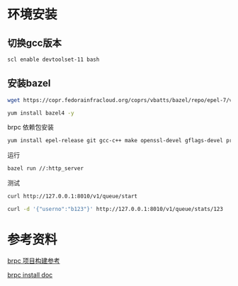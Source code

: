 # 环境安装

## 切换gcc版本

```bash
scl enable devtoolset-11 bash
```

## 安装bazel

```bash
wget https://copr.fedorainfracloud.org/coprs/vbatts/bazel/repo/epel-7/vbatts-bazel-epel-7.repo --no-check-certificate

yum install bazel4 -y
```

brpc 依赖包安装
```bash
yum install epel-release git gcc-c++ make openssl-devel gflags-devel protobuf-devel protobuf-compiler leveldb-devel gperftools-devel gtest-devel  gflags-devel glog-devel lmdb-devel -y
```

运行
```bash
bazel run //:http_server
```

测试
```bash
curl http://127.0.0.1:8010/v1/queue/start

curl -d '{"userno":"b123"}' http://127.0.0.1:8010/v1/queue/stats/123
```

#  参考资料
[brpc 项目构建参考](https://juejin.cn/post/7069381454773354509)

[brpc install doc](https://github.com/apache/brpc/blob/master/docs/cn/getting_started.md#fedoracentos)